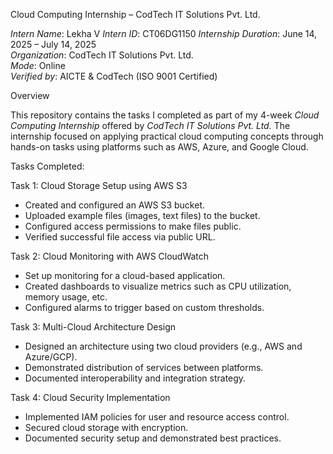Cloud Computing Internship – CodTech IT Solutions Pvt. Ltd.

*Intern Name*: Lekha V
*Intern ID*: CT06DG1150
*Internship Duration*: June 14, 2025 – July 14, 2025  
*Organization*: CodTech IT Solutions Pvt. Ltd.  
*Mode*: Online  
*Verified by*: AICTE & CodTech (ISO 9001 Certified)

Overview

This repository contains the tasks I completed as part of my 4-week *Cloud Computing Internship* offered by *CodTech IT Solutions Pvt. Ltd.* The internship focused on applying practical cloud computing concepts through hands-on tasks using platforms such as AWS, Azure, and Google Cloud.

Tasks Completed:

Task 1: Cloud Storage Setup using AWS S3
- Created and configured an AWS S3 bucket.
- Uploaded example files (images, text files) to the bucket.
- Configured access permissions to make files public.
- Verified successful file access via public URL.

Task 2: Cloud Monitoring with AWS CloudWatch
- Set up monitoring for a cloud-based application.
- Created dashboards to visualize metrics such as CPU utilization, memory usage, etc.
- Configured alarms to trigger based on custom thresholds.

Task 3: Multi-Cloud Architecture Design
- Designed an architecture using two cloud providers (e.g., AWS and Azure/GCP).
- Demonstrated distribution of services between platforms.
- Documented interoperability and integration strategy.

Task 4: Cloud Security Implementation
- Implemented IAM policies for user and resource access control.
- Secured cloud storage with encryption.
- Documented security setup and demonstrated best practices.
